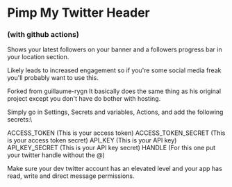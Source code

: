# Pimp My Twitter Header
### (with github actions)

Shows your latest followers on your banner and a followers progress bar in your location section.

Likely leads to increased engagement so if you're some social media freak you'll probably want to use this.

Forked from guillaume-rygn
It basically does the same thing as his original project except you don't have do bother with hosting.

Simply go in Settings, Secrets and variables, Actions, and add the following secrets:\

ACCESS_TOKEN (This is your access token)
ACCESS_TOKEN_SECRET (This is your access token secret)
API_KEY (This is your API key)
API_KEY_SECRET (This is your API key secret)
HANDLE (For this one put your twitter handle without the @)

Make sure your dev twitter account has an elevated level and your app has read, write and direct message permissions.
